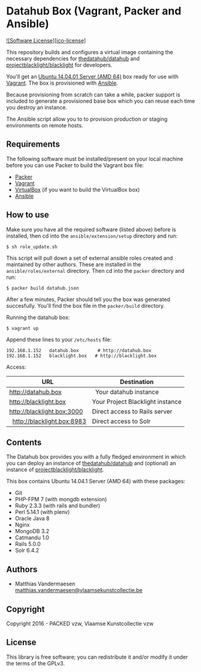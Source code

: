 # Datahub Box (Vagrant, Packer and Ansible)

[![Software License][ico-license]](LICENSE)

This repository builds and configures a virtual image containing the necessary
dependencies for [thedatahub/datahub](github.com/thedatahub/datahub) and
[projectblacklight/blacklight](https://github.com/projectblacklight/blacklight)
for developers.

You'll get an [Ubuntu 14.04.01 Server (AMD 64)](old-releases.ubuntu.com/releases/trusty/)
box ready for use with [Vagrant](https://www.vagrantup.com/). The box is
provisioned with [Ansible](https://www.ansible.com/).

Because provisioning from scratch can take a while, packer support is included
to generate a provisioned base box which you can reuse each time you destroy an
instance.

The Ansible script allow you to to provision production or staging environments
on remote hosts.

## Requirements

The following software must be installed/present on your local machine before
you can use Packer to build the Vagrant box file:

  - [Packer](http://www.packer.io/)
  - [Vagrant](http://vagrantup.com/)
  - [VirtualBox](https://www.virtualbox.org/) (if you want to build the
    VirtualBox box)
  - [Ansible](http://docs.ansible.com/intro_installation.html)

## How to use

Make sure you have all the required software (listed above) before is installed,
then cd into the `ansible/extension/setup` directory and run:

```
$ sh role_update.sh
```

This script will pull down a set of external ansible roles created and
maintained by other authors. These are installed in the `ansible/roles/external`
directory. Then cd into the `packer` directory and run:

```
$ packer build datahub.json
```

After a few minutes, Packer should tell you the box was generated succesfully.
You'll find the box file in the `packer/build` directory.

Running the datahub box:

```
$ vagrant up
```

Append these lines to your `/etc/hosts` file:

```
192.168.1.152   datahub.box       # http://datahub.box
192.168.1.152   blacklight.box   # http://blacklight.box
```

Access:

| URL                         |  Destination                       |
| --------------------------- |  --------------------------------- |
|  http://datahub.box         |  Your datahub instance             |
|  http://blacklight.box      |  Your Project Blacklight instance  |
|  http://blacklight.box:3000 |  Direct access to Rails server     |
|  http://blacklight.box:8983 |  Direct access to Solr             |

## Contents

The Datahub box provides you with a fully fledged environment in which you can
deploy an instance of [thedatahub/datahub](github.com/thedatahub/datahub) and
(optional) an instance of [projectblacklight/blacklight](https://github.com/projectblacklight/blacklight).

This box contains Ubuntu 14.04.1 Server (AMD 64) with these packages:

* Git
* PHP-FPM 7 (with mongdb extension)
* Ruby 2.3.3 (with rails and bundler)
* Perl 5.14.1 (with plenv)
* Oracle Java 8
* Nginx
* MongoDB 3.2
* Catmandu 1.0
* Rails 5.0.0
* Solr 6.4.2

## Authors

* Matthias Vandermaesen <matthias.vandermaesen@vlaamsekunstcollectie.be>

## Copyright

Copyright 2016 - PACKED vzw, Vlaamse Kunstcollectie vzw

## License

This library is free software; you can redistribute it and/or modify it under the terms of the GPLv3.



